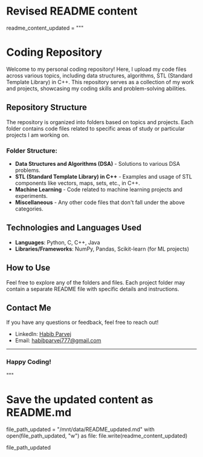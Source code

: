 
# Revised README content
readme_content_updated = """
# Coding Repository

Welcome to my personal coding repository! Here, I upload my code files across various topics, including data structures, algorithms, STL (Standard Template Library) in C++. This repository serves as a collection of my work and projects, showcasing my coding skills and problem-solving abilities.

## Repository Structure

The repository is organized into folders based on topics and projects. Each folder contains code files related to specific areas of study or particular projects I am working on.

### Folder Structure:

- **Data Structures and Algorithms (DSA)** - Solutions to various DSA problems.
- **STL (Standard Template Library) in C++** - Examples and usage of STL components like vectors, maps, sets, etc., in C++.
- **Machine Learning** - Code related to machine learning projects and experiments.
- **Miscellaneous** - Any other code files that don't fall under the above categories.

## Technologies and Languages Used

- **Languages**: Python, C, C++, Java
- **Libraries/Frameworks**: NumPy, Pandas, Scikit-learn (for ML projects)

## How to Use

Feel free to explore any of the folders and files. Each project folder may contain a separate README file with specific details and instructions.

## Contact Me

If you have any questions or feedback, feel free to reach out!

- LinkedIn: [Habib Parvej](https://www.linkedin.com/in/habibparvej)
- Email: habibparvej777@gmail.com

---

### Happy Coding!

"""

# Save the updated content as README.md
file_path_updated = "/mnt/data/README_updated.md"
with open(file_path_updated, "w") as file:
    file.write(readme_content_updated)

file_path_updated
